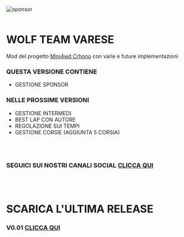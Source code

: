 
![sponsor](https://github.com/Swisusto/Mini4WD_CRHONO_MODDED/assets/62308320/df383ecf-e306-4a25-810b-e4a9ab8e0bda)
<br><br>
<h1>WOLF TEAM VARESE</h1>
Mod del progetto <a href="https://github.com/Pimentoso/mini4wdchrono">Mini4wd Crhono</a> con varie e future implementazioni

<h3>QUESTA VERSIONE CONTIENE</h3>
<ul>
  <li>GESTIONE SPONSOR</li>
 
</ul>


<h3>NELLE PROSSIME VERSIONI</h3>
<ul>
  <li>GESTIONE INTERMEDI</li>
  <li>BEST LAP CON AUTORE</li>
  <li>REGOLAZIONE SUI TEMPI</li>
  <li>GESTIONE CORSIE (AGGIUNTA 5 CORSIA)
</li>
</ul>

<br><br>

<b><h3>SEGUICI SUI NOSTRI CANALI SOCIAL <a href="https://www.facebook.com/WolfReverseTeam/?locale=it_IT">CLICCA QUI</a></b></h3>
<br><br>
<h1>SCARICA L'ULTIMA RELEASE </h1>
<b><h3>V0.01 <a href="https://github.com/Swisusto/Mini4WD_CRHONO_MODDED/releases/tag/V0.01">CLICCA QUI</a></b></h3>
